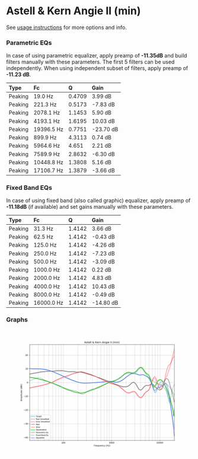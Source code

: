 # Astell & Kern Angie II (min)
See [usage instructions](https://github.com/jaakkopasanen/AutoEq#usage) for more options and info.

### Parametric EQs
In case of using parametric equalizer, apply preamp of **-11.35dB** and build filters manually
with these parameters. The first 5 filters can be used independently.
When using independent subset of filters, apply preamp of **-11.23 dB**.

| Type    | Fc         |      Q | Gain      |
|:--------|:-----------|:-------|:----------|
| Peaking | 19.0 Hz    | 0.4709 | 3.99 dB   |
| Peaking | 221.3 Hz   | 0.5173 | -7.83 dB  |
| Peaking | 2078.1 Hz  | 1.1453 | 5.90 dB   |
| Peaking | 4193.1 Hz  | 1.6195 | 10.03 dB  |
| Peaking | 19396.5 Hz | 0.7751 | -23.70 dB |
| Peaking | 899.9 Hz   | 4.3113 | 0.74 dB   |
| Peaking | 5964.6 Hz  | 4.651  | 2.21 dB   |
| Peaking | 7589.9 Hz  | 2.8632 | -6.30 dB  |
| Peaking | 10448.8 Hz | 1.3808 | 5.16 dB   |
| Peaking | 17106.7 Hz | 1.3879 | -3.66 dB  |

### Fixed Band EQs
In case of using fixed band (also called graphic) equalizer, apply preamp of **-11.18dB**
(if available) and set gains manually with these parameters.

| Type    | Fc         |      Q | Gain      |
|:--------|:-----------|:-------|:----------|
| Peaking | 31.3 Hz    | 1.4142 | 3.66 dB   |
| Peaking | 62.5 Hz    | 1.4142 | -0.43 dB  |
| Peaking | 125.0 Hz   | 1.4142 | -4.26 dB  |
| Peaking | 250.0 Hz   | 1.4142 | -7.23 dB  |
| Peaking | 500.0 Hz   | 1.4142 | -3.09 dB  |
| Peaking | 1000.0 Hz  | 1.4142 | 0.22 dB   |
| Peaking | 2000.0 Hz  | 1.4142 | 4.83 dB   |
| Peaking | 4000.0 Hz  | 1.4142 | 10.43 dB  |
| Peaking | 8000.0 Hz  | 1.4142 | -0.49 dB  |
| Peaking | 16000.0 Hz | 1.4142 | -14.80 dB |

### Graphs
![](./Astell%20&%20Kern%20Angie%20II%20(min).png)